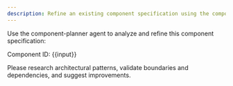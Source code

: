 ```yaml
---
description: Refine an existing component specification using the component-planner agent
---
```


Use the component-planner agent to analyze and refine this component specification:

Component ID: {{input}}

Please research architectural patterns, validate boundaries and dependencies, and suggest improvements.